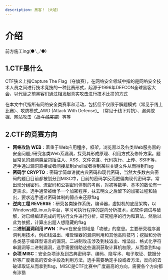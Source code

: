 ```yaml
---
description: 黑客！（大嘘）
---
```


# 介绍

前方施工ing(●'◡'●)

## 1.CTF是什么

CTF狭义上指Capture The Flag（夺旗赛），在网络安全领域中指的是网络安全技术人员之间进行技术竞技的一种比赛形式，起源于1996年DEFCON全球黑客大会，以代替之前黑客们通过相发起真实攻击进行技术比拼的方式

在本文中代指所有网络安全类赛事和活动，包括但不仅限于解题模式（常见于线上比赛）、攻防模式_AWD (Attack With Defense)_ （常见于线下对抗）、漏洞挖掘、网站攻击（~~_批斗橘某猫_~~）等等

## 2.CTF的竞赛方向



* **网络攻防 WEB**：着重于Web应用程序，框架，浏览器以及各类Web服务器的安全问题;/研究各类Web系漏洞，探究其形成原理、利用方式及修补方案。题目常见的漏洞类型包括注入、XSS、文件包含、代码执行、上传、SSRF等，选手通过漏洞直接或者间接拿到shell或者得到某些关键文件从而得到Flag
* **密码学 CRYPTO**：密码学简单讲就古典密码和现代密码，当然大多数古典密码的题目目前都被划分到MISC中，目前的密码学反而更偏向现代密码学，常出现分组密码、流密码和公钥密码体制的考察，对初等数学、基本的数论有一定需求。选手通常被给予一个加密程序，抹去明文之后留下的加密过程和输出，要求选手通过密码体制的弱点来还原flag
* **逆向工程 REVERSE**：研究各类操作系统，编译器，虚拟机的底层架构，以Windows和Linux为平台，学习可执行程序的逆向分析技术，如软件调试与破解，对已经编译完成的可执行文件进行分析，研究程序的行为和算法，然后以此为依据，计算出出题人想隐藏的flag
* &#x20;**二进制漏洞利用 PWN**：Pwn在安全领域是「攻破」的意思。主要研究程序漏洞利用技术，例如栈溢出、堆管理器的漏洞利用和其他高阶技巧；挖掘和分析各类基于编译型语言的漏洞。二进制攻击涉及到栈溢出、堆溢出、格式化字符串漏洞等二进制漏洞，选手需要借助这些漏洞获取计算机权限，从而拿到flag
* **杂项 MISC**：安全杂项涉及到古典密码学、编码、隐写术、电子取证、数据分析等广度极高的安全手段及利用方法，选手需要确定手段或者方法，反向的去破译取证从而拿到flag，MISC是CTF比赛中广度最高的方向，需要各个方向都有涉猎

